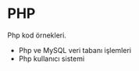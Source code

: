 # PHP
<p>Php kod örnekleri.</p>
<ul>
  <li>Php ve MySQL veri tabanı işlemleri</li>
  <li>Php kullanıcı sistemi</li>
</ul>

